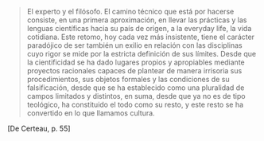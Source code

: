 > El experto y el filósofo. El camino técnico que está por hacerse consiste, en una primera aproximación, en llevar las prácticas y las lenguas científicas hacia su país de origen, a la everyday life, la vida cotidiana. Este retomo, hoy cada vez más insistente, tiene el carácter paradójico de ser también un exilio en relación con las disciplinas cuyo rigor se mide por la estricta definición de sus límites. Desde que la cientificidad se ha dado lugares propios y apropiables mediante proyectos racionales capaces de plantear de manera irrisoria sus procedimientos, sus objetos formales y las condiciones de su falsificación, desde que se ha establecido como una pluralidad de campos limitados y distintos, en suma, desde que ya no es de tipo teológico, ha constituido el todo como su resto, y este resto se ha convertido en lo que llamamos cultura. 

[De Certeau, p. 55]
